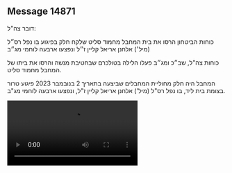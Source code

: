 ## Message 14871

דובר צה"ל: 

כוחות הביטחון הרסו את בית המחבל מחמוד סליט שלקח חלק בפיגוע בו נפל רס״ל (מיל׳) אלחנן אריאל קליין ז״ל ונפצעו ארבעה לוחמי מג״ב

כוחות צה"ל, שב״כ ומג״ב פעלו הלילה בטולכרם שבחטיבת מנשה והרסו את ביתו של המחבל מחמוד סליט.

המחבל היה חלק מחוליית המחבלים שביצעה בתאריך 2 בנובמבר 2023 פיגוע טרור בצומת בית ליד, בו נפל רס"ל (מיל') אלחנן אריאל קליין ז"ל, ונפצעו ארבעה לוחמי מג"ב.

![Video](https://data.iron-swords.co.il/2025/January/09/https://data.iron-swords.co.il/2025/January/09/14871/14871_media.mp4)

